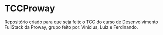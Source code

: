 # TCCProway
Repositório criado para que seja feito o TCC do curso de Desenvolvimento FullStack da Proway, grupo feito por: Vinicius, Luiz e Ferdinando.
